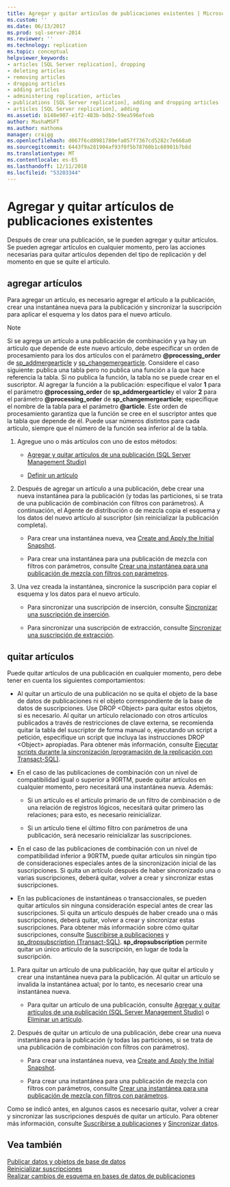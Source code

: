 ```yaml
---
title: Agregar y quitar artículos de publicaciones existentes | Microsoft Docs
ms.custom: ''
ms.date: 06/13/2017
ms.prod: sql-server-2014
ms.reviewer: ''
ms.technology: replication
ms.topic: conceptual
helpviewer_keywords:
- articles [SQL Server replication], dropping
- deleting articles
- removing articles
- dropping articles
- adding articles
- administering replication, articles
- publications [SQL Server replication], adding and dropping articles
- articles [SQL Server replication], adding
ms.assetid: b148e907-e1f2-483b-bdb2-59ea596efceb
author: MashaMSFT
ms.author: mathoma
manager: craigg
ms.openlocfilehash: d067f6cd8981780efa057f7367cd5282c7e668a0
ms.sourcegitcommit: 6443f9a281904af93f0f5b78760b1c68901b7b8d
ms.translationtype: MT
ms.contentlocale: es-ES
ms.lasthandoff: 12/11/2018
ms.locfileid: "53203344"
---
```

# <a name="add-articles-to-and-drop-articles-from-existing-publications"></a>Agregar y quitar artículos de publicaciones existentes
  Después de crear una publicación, se le pueden agregar y quitar artículos. Se pueden agregar artículos en cualquier momento, pero las acciones necesarias para quitar artículos dependen del tipo de replicación y del momento en que se quite el artículo.  
  
## <a name="adding-articles"></a>agregar artículos  
 Para agregar un artículo, es necesario agregar el artículo a la publicación, crear una instantánea nueva para la publicación y sincronizar la suscripción para aplicar el esquema y los datos para el nuevo artículo.  
  
> [!NOTE]
>  Si se agrega un artículo a una publicación de combinación y ya hay un artículo que depende de este nuevo artículo, debe especificar un orden de procesamiento para los dos artículos con el parámetro **@processing_order** de [sp_addmergearticle](/sql/relational-databases/system-stored-procedures/sp-addmergearticle-transact-sql) y [sp_changemergearticle](/sql/relational-databases/system-stored-procedures/sp-changemergearticle-transact-sql). Considere el caso siguiente: publica una tabla pero no publica una función a la que hace referencia la tabla. Si no publica la función, la tabla no se puede crear en el suscriptor. Al agregar la función a la publicación: especifique el valor **1** para el parámetro **@processing_order** de **sp_addmergearticle**y el valor **2** para el parámetro **@processing_order** de **sp_changemergearticle**; especifique el nombre de la tabla para el parámetro **@article**. Este orden de procesamiento garantiza que la función se cree en el suscriptor antes que la tabla que depende de él. Puede usar números distintos para cada artículo, siempre que el número de la función sea inferior al de la tabla.  
  
1.  Agregue uno o más artículos con uno de estos métodos:  
  
    -   [Agregar y quitar artículos de una publicación &#40;SQL Server Management Studio&#41;](add-articles-to-and-drop-articles-from-a-publication.md)  
  
    -   [Definir un artículo](define-an-article.md)  
  
2.  Después de agregar un artículo a una publicación, debe crear una nueva instantánea para la publicación (y todas las particiones, si se trata de una publicación de combinación con filtros con parámetros). A continuación, el Agente de distribución o de mezcla copia el esquema y los datos del nuevo artículo al suscriptor (sin reinicializar la publicación completa).  
  
    -   Para crear una instantánea nueva, vea [Create and Apply the Initial Snapshot](../create-and-apply-the-initial-snapshot.md).  
  
    -   Para crear una instantánea para una publicación de mezcla con filtros con parámetros, consulte [Crear una instantánea para una publicación de mezcla con filtros con parámetros](../create-a-snapshot-for-a-merge-publication-with-parameterized-filters.md).  
  
3.  Una vez creada la instantánea, sincronice la suscripción para copiar el esquema y los datos para el nuevo artículo.  
  
    -   Para sincronizar una suscripción de inserción, consulte [Sincronizar una suscripción de inserción](../synchronize-a-push-subscription.md).  
  
    -   Para sincronizar una suscripción de extracción, consulte [Sincronizar una suscripción de extracción](../synchronize-a-pull-subscription.md).  
  
## <a name="dropping-articles"></a>quitar artículos  
 Puede quitar artículos de una publicación en cualquier momento, pero debe tener en cuenta los siguientes comportamientos:  
  
-   Al quitar un artículo de una publicación no se quita el objeto de la base de datos de publicaciones ni el objeto correspondiente de la base de datos de suscripciones. Use DROP \<Object> para quitar estos objetos, si es necesario. Al quitar un artículo relacionado con otros artículos publicados a través de restricciones de clave externa, se recomienda quitar la tabla del suscriptor de forma manual o, ejecutando un script a petición, especifique un script que incluya las instrucciones DROP \<Object> apropiadas. Para obtener más información, consulte [Ejecutar scripts durante la sincronización &#40;programación de la replicación con Transact-SQL&#41;](../execute-scripts-during-synchronization-replication-transact-sql-programming.md).  
  
-   En el caso de las publicaciones de combinación con un nivel de compatibilidad igual o superior a 90RTM, puede quitar artículos en cualquier momento, pero necesitará una instantánea nueva. Además:  
  
    -   Si un artículo es el artículo primario de un filtro de combinación o de una relación de registros lógicos, necesitará quitar primero las relaciones; para esto, es necesario reinicializar.  
  
    -   Si un artículo tiene el último filtro con parámetros de una publicación, será necesario reinicializar las suscripciones.  
  
-   En el caso de las publicaciones de combinación con un nivel de compatibilidad inferior a 90RTM, puede quitar artículos sin ningún tipo de consideraciones especiales antes de la sincronización inicial de las suscripciones. Si quita un artículo después de haber sincronizado una o varias suscripciones, deberá quitar, volver a crear y sincronizar estas suscripciones.  
  
-   En las publicaciones de instantáneas o transaccionales, se pueden quitar artículos sin ninguna consideración especial antes de crear las suscripciones. Si quita un artículo después de haber creado una o más suscripciones, deberá quitar, volver a crear y sincronizar estas suscripciones. Para obtener más información sobre cómo quitar suscripciones, consulte [Suscribirse a publicaciones](../subscribe-to-publications.md) y [sp_dropsubscription &#40;Transact-SQL&#41;](/sql/relational-databases/system-stored-procedures/sp-dropsubscription-transact-sql). **sp_dropsubscription** permite quitar un único artículo de la suscripción, en lugar de toda la suscripción.  
  
1.  Para quitar un artículo de una publicación, hay que quitar el artículo y crear una instantánea nueva para la publicación. Al quitar un artículo se invalida la instantánea actual; por lo tanto, es necesario crear una instantánea nueva.  
  
    -   Para quitar un artículo de una publicación, consulte [Agregar y quitar artículos de una publicación &#40;SQL Server Management Studio&#41;](add-articles-to-and-drop-articles-from-a-publication.md) o [Eliminar un artículo](delete-an-article.md).  
  
2.  Después de quitar un artículo de una publicación, debe crear una nueva instantánea para la publicación (y todas las particiones, si se trata de una publicación de combinación con filtros con parámetros).  
  
    -   Para crear una instantánea nueva, vea [Create and Apply the Initial Snapshot](../create-and-apply-the-initial-snapshot.md).  
  
    -   Para crear una instantánea para una publicación de mezcla con filtros con parámetros, consulte [Crear una instantánea para una publicación de mezcla con filtros con parámetros](../create-a-snapshot-for-a-merge-publication-with-parameterized-filters.md).  
  
 Como se indicó antes, en algunos casos es necesario quitar, volver a crear y sincronizar las suscripciones después de quitar un artículo. Para obtener más información, consulte [Suscribirse a publicaciones](../subscribe-to-publications.md) y [Sincronizar datos](../synchronize-data.md).  
  
## <a name="see-also"></a>Vea también  
 [Publicar datos y objetos de base de datos](publish-data-and-database-objects.md)   
 [Reinicializar suscripciones](../reinitialize-subscriptions.md)   
 [Realizar cambios de esquema en bases de datos de publicaciones](make-schema-changes-on-publication-databases.md)  
  
  
